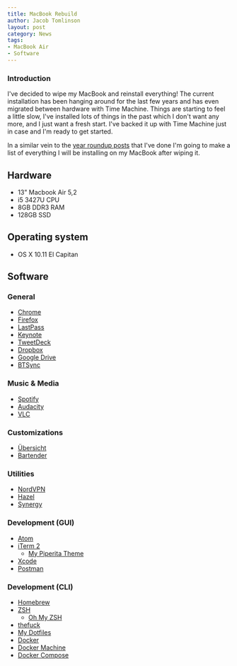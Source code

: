 ```yaml
---
title: MacBook Rebuild
author: Jacob Tomlinson
layout: post
category: News
tags:
- MacBook Air
- Software
---
```


### Introduction

I've decided to wipe my MacBook and reinstall everything! The current installation has been hanging around for the last few years and has even migrated between hardware with Time Machine. Things are starting to feel a little slow, I've installed lots of things in the past which I don't want any more, and I just want a fresh start. I've backed it up with Time Machine just in case and I'm ready to get started.

In a similar vein to the [year roundup posts][2015-roundup] that I've done I'm going to make a list of everything I will be installing on my MacBook after wiping it.

## Hardware
  * 13" Macbook Air 5,2
  * i5 3427U CPU
  * 8GB DDR3 RAM
  * 128GB SSD

## Operating system

 * OS X 10.11 El Capitan

## Software

### General

 * [Chrome](https://www.google.com/chrome/)
 * [Firefox](https://www.mozilla.org/en-GB/firefox/new/)
 * [LastPass](https://lastpass.com/)
 * [Keynote](https://www.apple.com/uk/mac/keynote/)
 * [TweetDeck](https://tweetdeck.twitter.com/)
 * [Dropbox](https://www.dropbox.com/)
 * [Google Drive](https://www.google.com/drive/)
 * [BTSync](https://www.getsync.com/)

### Music & Media

 * [Spotify](https://www.spotify.com/)
 * [Audacity](http://audacityteam.org/)
 * [VLC](http://www.videolan.org/vlc/download-windows.en_GB.html)

### Customizations
 * [Übersicht](http://tracesof.net/uebersicht/)
 * [Bartender](https://www.macbartender.com/)

### Utilities
 * [NordVPN](https://nordvpn.com/)
 * [Hazel](https://www.noodlesoft.com/hazel.php)
 * [Synergy](http://synergy-project.org/)

### Development (GUI)

 * [Atom](https://atom.io/)
 * [iTerm 2](http://iterm2.com/)
   * [My Piperita Theme](https://github.com/jacobtomlinson/terminal-piperita)
 * [Xcode](https://developer.apple.com/xcode/)
 * [Postman](https://www.getpostman.com/)

### Development (CLI)
 * [Homebrew](http://brew.sh/)
 * [ZSH](http://www.zsh.org/)
   * [Oh My ZSH](https://github.com/robbyrussell/oh-my-zsh)
 * [thefuck](https://github.com/nvbn/thefuck)
 * [My Dotfiles](https://github.com/jacobtomlinson/dotfiles)
 * [Docker](https://www.docker.com/)
 * [Docker Machine](https://docs.docker.com/machine/)
 * [Docker Compose](https://docs.docker.com/compose/)


[2015-roundup]: https://www.jacobtomlinson.co.uk/2015/12/31/twenty-fifteen-roundup/
